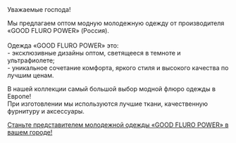 <div class="heading heading--orange heading--h4">
  <div>Уважаемые господа!</div>
</div>
<p> Мы предлагаем оптом модную молодежную одежду от производителя «GOOD FLURO POWER» (Россия).<br><br>
  Одежда «GOOD FLURO POWER» это:<br>
  - эксклюзивные дизайны оптом, светящееся в темноте и ультрафиолете;<br>
  - уникальное сочетание комфорта, яркого стиля и высокого качества по лучшим ценам.</p>
<p>В нашей коллекции самый большой выбор модной флюро одежды в Европе!<br>
  При изготовлении мы используются лучшие ткани, качественную фурнитуру и аксессуары.</p>
<p class="accent bold"><a href="wholesale#wholesale-get-price">Станьте представителем молодежной одежды «GOOD FLURO POWER» в вашем городе!</a></p>
